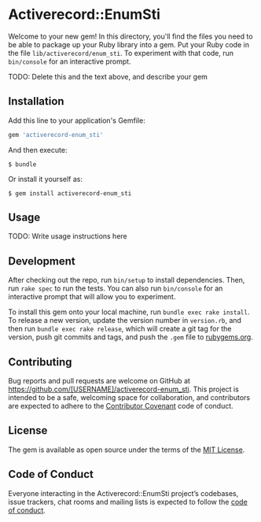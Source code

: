 # Activerecord::EnumSti

Welcome to your new gem! In this directory, you'll find the files you need to be able to package up your Ruby library into a gem. Put your Ruby code in the file `lib/activerecord/enum_sti`. To experiment with that code, run `bin/console` for an interactive prompt.

TODO: Delete this and the text above, and describe your gem

## Installation

Add this line to your application's Gemfile:

```ruby
gem 'activerecord-enum_sti'
```

And then execute:

    $ bundle

Or install it yourself as:

    $ gem install activerecord-enum_sti

## Usage

TODO: Write usage instructions here

## Development

After checking out the repo, run `bin/setup` to install dependencies. Then, run `rake spec` to run the tests. You can also run `bin/console` for an interactive prompt that will allow you to experiment.

To install this gem onto your local machine, run `bundle exec rake install`. To release a new version, update the version number in `version.rb`, and then run `bundle exec rake release`, which will create a git tag for the version, push git commits and tags, and push the `.gem` file to [rubygems.org](https://rubygems.org).

## Contributing

Bug reports and pull requests are welcome on GitHub at https://github.com/[USERNAME]/activerecord-enum_sti. This project is intended to be a safe, welcoming space for collaboration, and contributors are expected to adhere to the [Contributor Covenant](http://contributor-covenant.org) code of conduct.

## License

The gem is available as open source under the terms of the [MIT License](https://opensource.org/licenses/MIT).

## Code of Conduct

Everyone interacting in the Activerecord::EnumSti project’s codebases, issue trackers, chat rooms and mailing lists is expected to follow the [code of conduct](https://github.com/[USERNAME]/activerecord-enum_sti/blob/master/CODE_OF_CONDUCT.md).
